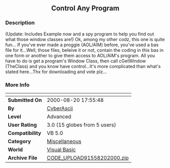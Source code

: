 ﻿<div align="center">

## Control Any Program


</div>

### Description

(Update: Includes Example now and a spy program to help you find out what those window classes are!) Ok, among my other codz, this one is quite fun... If you've ever made a proggie (AOL/AIM) before, you've used a bas file for it...Well, those files, beleive it or not, contain the coding in this bas in one form or another to give them access to AOL/AIM's program. All you have to do is get a program's Window Class, then call cGetWindow (TheClass) and you know have control...It's more complicated than what's stated here...Thx for downloading and vote plz...
 
### More Info
 


<span>             |<span>
---                |---
**Submitted On**   |2000-08-20 17:55:48
**By**             |[CyberAscii](https://github.com/Planet-Source-Code/PSCIndex/blob/master/ByAuthor/cyberascii.md)
**Level**          |Advanced
**User Rating**    |3.0 (15 globes from 5 users)
**Compatibility**  |VB 5\.0
**Category**       |[Miscellaneous](https://github.com/Planet-Source-Code/PSCIndex/blob/master/ByCategory/miscellaneous__1-1.md)
**World**          |[Visual Basic](https://github.com/Planet-Source-Code/PSCIndex/blob/master/ByWorld/visual-basic.md)
**Archive File**   |[CODE\_UPLOAD91558202000\.zip](https://github.com/Planet-Source-Code/cyberascii-control-any-program__1-10730/archive/master.zip)








